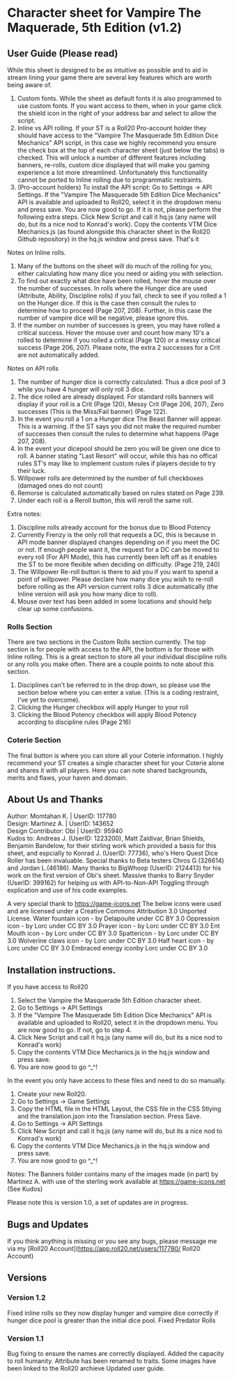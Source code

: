 # Character sheet for Vampire The Maquerade, 5th Edition (v1.2)

## User Guide (Please read)

While this sheet is designed to be as intuitive as possible and to aid in stream lining your game there are several key features which are worth being aware of.

1. Custom fonts. While the sheet as default fonts it is also programmed to use custom fonts. If you want access to them, when in your game click the shield icon in the right of your address bar and select to allow the script.
2. Inline vs API rolling. If your ST is a Roll20 Pro-account holder they should have access to the "Vampire The Masquerade 5th Edition Dice Mechanics" API script, in this case we highly recommend you ensure the check box at the top of each character sheet (just below the tabs) is checked. This will unlock a number of different features including banners, re-rolls, custom dice displayed that will make you gaming experience a lot more streamlined. Unfortunately this functionality cannot be ported to Inline rolling due to programmatic restraints.
3. (Pro-account holders) To install the API script: Go to Settings -> API Settings. If the "Vampire The Masquerade 5th Edition Dice Mechanics" API is available and uploaded to Roll20, select it in the dropdown menu and press save. You are now good to go. If it is not, please perform the following extra steps. Click New Script and call it hq.js (any name will do, but its a nice nod to Konrad's work). Copy the contents VTM Dice Mechanics.js (as found alongside this character sheet in the Roll20 Github repository) in the hq.js window and press save. That's it

Notes on Inline rolls.
1. Many of the buttons on the sheet will do much of the rolling for you, either calculating how many dice you need or aiding you with selection.
2. To find out exactly what dice have been rolled, hover the mouse over the number of successes. In rolls where the Hunger dice are used (Attribute, Ability, Discipline rolls) if you fail, check to see if you rolled a 1 on the Hunger dice. If this is the case then consult the rules to determine how to proceed (Page 207, 208). Further, in this case the number of vampire dice will be negative, please ignore this.
3. If the number on number of successes is green, you may have rolled a critical success. Hover the mouse over and count how many 10's a rolled to determine if you rolled a critical (Page 120) or a messy critical success (Page 206, 207). Please note, the extra 2 successes for a Crit are not automatically added.


Notes on API rolls
1. The number of hunger dice is correctly calculated. Thus a  dice pool of 3 while you have 4 hunger will only roll 3 dice.
2. The dice rolled are already displayed. For standard rolls banners will display if your roll is a Crit (Page 120), Messy Crit (Page 206, 207), Zero successes (This is the Miss/Fail banner) (Page 122).
3. In the event you roll a 1 on a Hunger dice The Beast Banner will appear. This is a warning. If the ST says you did not make the required number of successes then consult the rules to determine what happens (Page 207, 208).
4. In the event your dicepool should be zero you will be given one dice to roll. A banner stating "Last Resort" will occur, while this has no offical rules ST's may like to implement custom rules if players decide to try their luck.
5. Willpower rolls are determined by the number of full checkboxes (damaged ones do not count) 
6. Remorse is calculated automatically based on rules stated on Page 239.
7. Under each roll is a Reroll button, this will reroll the same roll.

Extra notes:
1. Discipline rolls already account for the bonus due to Blood Potency
2. Currently Frenzy is the only roll that requests a DC, this is because in API mode banner displayed changes depending on if you meet the DC or not. If enough people want it, the request for a DC can be moved to every roll (For API Mode), this has currently been left off as it enables the ST to be more flexible when deciding on difficulty. (Page 219, 240)
3. The Willpower Re-roll button is there to aid you if you want to spend a point of willpower. Please declare how many dice you wish to re-roll before rolling as the API version current rolls 3 dice automatically (the Inline version will ask you how many dice to roll).
4. Mouse over text has been added in some locations and should help clear up some confusions.

### Rolls Section

There are two sections in the Custom Rolls section currently. The top section is for people with access to the API, the bottom is for those with Inline rolling.  This is a great section to store all your individual discipline rolls or any rolls you make often.
There are a couple points to note about this section.  
1. Disciplines can't be referred to in the drop down, so please use the section below where you can enter a value. (This is a coding restraint, I've yet to overcome).
2. Clicking the Hunger checkbox will apply Hunger to your roll
3. Clicking the Blood Potency checkbox will apply Blood Potency according to discipline rules (Page 216)

### Coterie Section

The final button is where you can store all your Coterie information. I highly recommend your ST creates a single character sheet for your Coterie alone and shares it with all players. Here you can note shared backgrounds, merits and flaws, your haven and domain.


## About Us and Thanks

Author: Momtahan K. | UserID: 117780  
Design: Martinez A. | UserID: 143652  
Design Contributor: Obi | UserID: 95940  
Kudos to: Andreas J. (UserID: 1223200), Matt Zaldivar, Brian Shields, Benjamin Bandelow, for their stirling work which provided a basis for this sheet, and espcially to Konrad J. (UserID: 77736), who's Hero Quest Dice Roller has been invaluable. Special thanks to Beta testers Chros G.(326614) and Jordan L.(46186). Many thanks to BigWhoop (UserID: 2124413) for his work on the first version of Obi's sheet. Massive thanks to Barry Snyder (UserID: 399162) for helping us with API-to-Non-API Toggling through explication and use of his code examples.

A very special thank to https://game-icons.net The below icons were used and are licensed under a Creative Commons Attribution 3.0 Unported License. Water fountain icon - by Delapouite under CC BY 3.0 Oppression icon - by Lorc under CC BY 3.0 Prayer icon - by Lorc under CC BY 3.0 Ent Mouth icon - by Lorc under CC BY 3.0 Spattericon - by Lorc under CC BY 3.0 Wolverine claws icon - by Lorc under CC BY 3.0 Half heart icon - by Lorc under CC BY 3.0 Embraced energy iconby Lorc under CC BY 3.0


## Installation instructions.
If you have access to Roll20
1. Select the Vampire the Masquerade 5th Edition character sheet.
2. Go to Settings -> API Settings
3. If the "Vampire The Masquerade 5th Edition Dice Mechanics" API is available and uploaded to Roll20, select it in the dropdown menu. You are now good to go. If not, go to step 4.
4. Click New Script and call it hq.js (any name will do, but its a nice nod to Konrad's work)
5. Copy the contents VTM Dice Mechanics.js in the hq.js window and press save.
7. You are now good to go ^_^!


In the event you only have access to these files and need to do so manually.  

1. Create your new Roll20.
2. Go to Settings -> Game Settings
3. Copy the HTML file in the HTML Layout, the CSS file in the CSS Stlying and the translation.json into the Translation section. Press Save.
4. Go to Settings -> API Settings
5. Click New Script and call it hq.js (any name will do, but its a nice nod to Konrad's work)
6. Copy the contents VTM Dice Mechanics.js in the hq.js window and press save.
7. You are now good to go ^_^!

Notes: 
The Banners folder contains many of the images made (in part) by Martinez A. with use of the sterling work available at https://game-icons.net  (See Kudos)

Please note this is version 1.0, a set of updates are in progress.

## Bugs and Updates

If you think anything is missing or you see any bugs, please message me via my [Roll20 Account](https://app.roll20.net/users/117780/ Roll20 Account)

## Versions

### Version 1.2
Fixed inline rolls so they now display hunger and vampire dice correctly if hunger dice pool is greater than the initial dice pool.
Fixed Predator Rolls

### Version 1.1
Bug fixing to ensure the names are correctly displayed. 
Added the capacity to roll humanity.
Attribute has been renamed to traits.
Some images have been linked to the Roll20 archieve
Updated user guide.